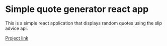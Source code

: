 # Simple quote generator react app

This is a simple react application that displays random quotes using the slip advice api.

[Project link](https://react-advice-generator-nb.netlify.app/)

